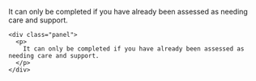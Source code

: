 <div class="panel">
  <p>
    It can only be completed if you have already been assessed as needing care and support.
  </p>
</div>

    <div class="panel">
      <p>
        It can only be completed if you have already been assessed as needing care and support.
      </p>
    </div>